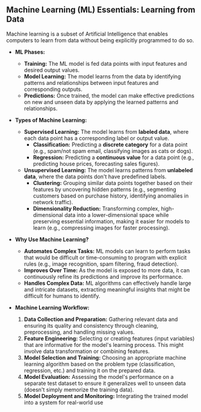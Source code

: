 ## Machine Learning (ML) Essentials: Learning from Data

  

Machine learning is a subset of Artificial Intelligence that enables computers to learn from data without being explicitly programmed to do so.

  

*  **ML Phases:**
	* **Training:** The ML model is fed data points with input features and desired output values.
	*  **Model Learning:** The model learns from the data by identifying patterns and relationships between input features and corresponding outputs.
	* **Predictions:** Once trained, the model can make effective predictions on new and unseen data by applying the learned patterns and relationships.

* **Types of Machine Learning:**
	* **Supervised Learning:** The model learns from 		  **labeled data**, where each data point has a corresponding label or output value. 
		*  **Classification:** Predicting a **discrete category** for a data point (e.g., spam/not spam email, classifying images as cats or dogs).
		* **Regression:** Predicting a **continuous value** for a data point (e.g., predicting house prices, forecasting sales figures).
	* **Unsupervised Learning:** The model learns patterns from **unlabeled data**, where the data points don't have predefined labels.
		* **Clustering:** Grouping similar data points together based on their features by uncovering hidden patterns (e.g., segmenting customers based on purchase history, identifying anomalies in network traffic).
		 * **Dimensionality Reduction:** Transforming complex, high-dimensional data into a lower-dimensional space while preserving essential information, making it easier for models to learn (e.g., compressing images for faster processing). 

*   **Why Use Machine Learning?**
	 * **Automates Complex Tasks:** ML models can learn to perform tasks that would be difficult or time-consuming to program with explicit rules (e.g., image recognition, spam filtering, fraud detection).
	 * **Improves Over Time:** As the model is exposed to more data, it can continuously refine its predictions and improve its performance.
	 * **Handles Complex Data:** ML algorithms can effectively handle large and intricate datasets, extracting meaningful insights that might be difficult for humans to identify.

*   **Machine Learning Workflow:**
	 1. **Data Collection and Preparation:** Gathering relevant data and ensuring its quality and consistency through cleaning, preprocessing, and handling missing values.
	 2. **Feature Engineering:** Selecting or creating features (input variables) that are informative for the model's learning process. This might involve data transformation or combining features.
	 3. **Model Selection and Training:** Choosing an appropriate machine learning algorithm based on the problem type (classification, regression, etc.) and training it on the prepared data.
	 4. **Model Evaluation:** Assessing the model's performance on a separate test dataset to ensure it generalizes well to unseen data (doesn't simply memorize the training data).
	 5. **Model Deployment and Monitoring:** Integrating the trained model into a system for real-world use